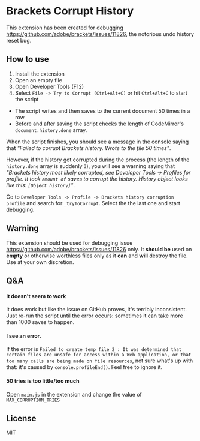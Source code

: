 # Brackets Corrupt History

This extension has been created for debugging https://github.com/adobe/brackets/issues/11826, the notorious undo history reset bug.

## How to use

1. Install the extension
2. Open an empty file
3. Open Developer Tools (F12)
4. Select `File -> Try to Corrupt (Ctrl+Alt+C)` or hit `Ctrl+Alt+C` to start the script
  - The script writes and then saves to the current document 50 times in a row
  - Before and after saving the script checks the length of CodeMirror's `document.history.done` array.

When the script finishes, you should see a message in the console saying that *"Failed to corrupt Brackets history. Wrote to the file 50 times"*.

However, if the history got corrupted during the process (the length of the `history.done` array is suddenly `3`), you will see a warning saying that *"Brackets history most likely corrupted, see Developer Tools -> Profiles for profile. It took `amount of` saves to corrupt the history. History object looks like this: `[Object history]`"*. 
    
Go to `Developer Tools -> Profile -> Brackets history corruption profile` and search for `_tryToCorrupt`. Select the the last one and start debugging.
    
    
## Warning

This extension should be used for debugging issue https://github.com/adobe/brackets/issues/11826 only. It **should be** used on **empty** or otherwise worthless files only as it **can** and **will** destroy the file. Use at your own discretion.

## Q&A

#### It doesn't seem to work

It does work but like the issue on GitHub proves, it's terribly inconsistent. Just re-run the script until the error occurs: sometimes it can take more than 1000 saves to happen.

####  I see an error.

If the error is `Failed to create temp file 2 : It was determined that certain files are unsafe for access within a Web application, or that too many calls are being made on file resources`, not sure what's up with that: it's caused by `console.profileEnd()`. Feel free to ignore it. 

#### 50 tries is too little/too much

Open `main.js` in the extension and change the value of `MAX_CORRUPTION_TRIES`

## License
MIT